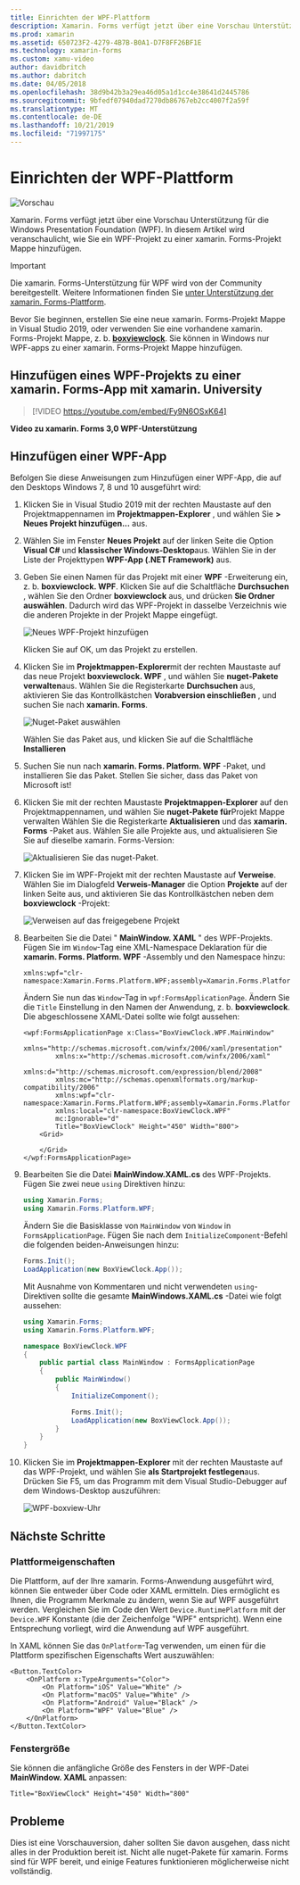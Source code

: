 ```yaml
---
title: Einrichten der WPF-Plattform
description: Xamarin. Forms verfügt jetzt über eine Vorschau Unterstützung für die WPF-Plattform.
ms.prod: xamarin
ms.assetid: 650723F2-4279-4B7B-B0A1-D7F8FF26BF1E
ms.technology: xamarin-forms
ms.custom: xamu-video
author: davidbritch
ms.author: dabritch
ms.date: 04/05/2018
ms.openlocfilehash: 38d9b42b3a29ea46d05a1d1cc4e38641d2445786
ms.sourcegitcommit: 9bfedf07940dad7270db86767eb2cc4007f2a59f
ms.translationtype: MT
ms.contentlocale: de-DE
ms.lasthandoff: 10/21/2019
ms.locfileid: "71997175"
---
```

# <a name="wpf-platform-setup"></a>Einrichten der WPF-Plattform

![Vorschau](~/media/shared/preview.png)

Xamarin. Forms verfügt jetzt über eine Vorschau Unterstützung für die Windows Presentation Foundation (WPF). In diesem Artikel wird veranschaulicht, wie Sie ein WPF-Projekt zu einer xamarin. Forms-Projekt Mappe hinzufügen.

> [!IMPORTANT]
> Die xamarin. Forms-Unterstützung für WPF wird von der Community bereitgestellt. Weitere Informationen finden Sie [unter Unterstützung der xamarin. Forms-Plattform](https://github.com/xamarin/Xamarin.Forms/wiki/Platform-Support).

Bevor Sie beginnen, erstellen Sie eine neue xamarin. Forms-Projekt Mappe in Visual Studio 2019, oder verwenden Sie eine vorhandene xamarin. Forms-Projekt Mappe, z. b. [**boxviewclock**](https://docs.microsoft.com/samples/xamarin/xamarin-forms-samples/boxview-boxviewclock). Sie können in Windows nur WPF-apps zu einer xamarin. Forms-Projekt Mappe hinzufügen.

## <a name="add-a-wpf-project-to-a-xamarinforms-app-with-xamarinuniversity"></a>Hinzufügen eines WPF-Projekts zu einer xamarin. Forms-App mit xamarin. University

> [!VIDEO https://youtube.com/embed/Fy9N6OSxK64]

**Video zu xamarin. Forms 3,0 WPF-Unterstützung**

## <a name="adding-a-wpf-app"></a>Hinzufügen einer WPF-App

Befolgen Sie diese Anweisungen zum Hinzufügen einer WPF-App, die auf den Desktops Windows 7, 8 und 10 ausgeführt wird:

1. Klicken Sie in Visual Studio 2019 mit der rechten Maustaste auf den Projektmappennamen im **Projektmappen-Explorer** , und wählen Sie **> Neues Projekt hinzufügen...** aus.

2. Wählen Sie im Fenster **Neues Projekt** auf der linken Seite die Option **Visual C#**  und **klassischer Windows-Desktop**aus. Wählen Sie in der Liste der Projekttypen **WPF-App (.NET Framework)** aus.

3. Geben Sie einen Namen für das Projekt mit einer **WPF** -Erweiterung ein, z. b. **boxviewclock. WPF**. Klicken Sie auf die Schaltfläche **Durchsuchen** , wählen Sie den Ordner **boxviewclock** aus, und drücken **Sie Ordner auswählen**. Dadurch wird das WPF-Projekt in dasselbe Verzeichnis wie die anderen Projekte in der Projekt Mappe eingefügt.

    ![Neues WPF-Projekt hinzufügen](wpf-images/add-new-project.png "Neues WPF-Projekt hinzufügen")

    Klicken Sie auf OK, um das Projekt zu erstellen.

4. Klicken Sie im **Projektmappen-Explorer**mit der rechten Maustaste auf das neue Projekt **boxviewclock. WPF** , und wählen Sie **nuget-Pakete verwalten**aus. Wählen Sie die Registerkarte **Durchsuchen** aus, aktivieren Sie das Kontrollkästchen **Vorabversion einschließen** , und suchen Sie nach **xamarin. Forms**.

    ![Nuget-Paket auswählen](wpf-images/select-nuget-package.png "Nuget-Paket auswählen")

    Wählen Sie das Paket aus, und klicken Sie auf die Schaltfläche **Installieren**

5. Suchen Sie nun nach **xamarin. Forms. Platform. WPF** -Paket, und installieren Sie das Paket. Stellen Sie sicher, dass das Paket von Microsoft ist!

6. Klicken Sie mit der rechten Maustaste **Projektmappen-Explorer** auf den Projektmappennamen, und wählen Sie **nuget-Pakete für**Projekt Mappe verwalten Wählen Sie die Registerkarte **Aktualisieren** und das **xamarin. Forms** -Paket aus. Wählen Sie alle Projekte aus, und aktualisieren Sie Sie auf dieselbe xamarin. Forms-Version:

    ![Aktualisieren Sie das nuget-Paket.](wpf-images/update-nuget-package.png "Aktualisieren Sie das nuget-Paket.")

7. Klicken Sie im WPF-Projekt mit der rechten Maustaste auf **Verweise**. Wählen Sie im Dialogfeld **Verweis-Manager** die Option **Projekte** auf der linken Seite aus, und aktivieren Sie das Kontrollkästchen neben dem **boxviewclock** -Projekt:

    ![Verweisen auf das freigegebene Projekt](wpf-images/reference-shared-project.png "Verweisen auf das freigegebene Projekt")

8. Bearbeiten Sie die Datei " **MainWindow. XAML** " des WPF-Projekts. Fügen Sie im `Window`-Tag eine XML-Namespace Deklaration für die **xamarin. Forms. Platform. WPF** -Assembly und den Namespace hinzu:

    ```xaml
    xmlns:wpf="clr-namespace:Xamarin.Forms.Platform.WPF;assembly=Xamarin.Forms.Platform.WPF"
    ```

    Ändern Sie nun das `Window`-Tag in `wpf:FormsApplicationPage`. Ändern Sie die `Title` Einstellung in den Namen der Anwendung, z. b. **boxviewclock**. Die abgeschlossene XAML-Datei sollte wie folgt aussehen:

    ```xaml
    <wpf:FormsApplicationPage x:Class="BoxViewClock.WPF.MainWindow"
            xmlns="http://schemas.microsoft.com/winfx/2006/xaml/presentation"
            xmlns:x="http://schemas.microsoft.com/winfx/2006/xaml"
            xmlns:d="http://schemas.microsoft.com/expression/blend/2008"
            xmlns:mc="http://schemas.openxmlformats.org/markup-compatibility/2006"
            xmlns:wpf="clr-namespace:Xamarin.Forms.Platform.WPF;assembly=Xamarin.Forms.Platform.WPF"
            xmlns:local="clr-namespace:BoxViewClock.WPF"
            mc:Ignorable="d"
            Title="BoxViewClock" Height="450" Width="800">
        <Grid>

        </Grid>
    </wpf:FormsApplicationPage>
    ```

9. Bearbeiten Sie die Datei **MainWindow.XAML.cs** des WPF-Projekts. Fügen Sie zwei neue `using` Direktiven hinzu:

    ```csharp
    using Xamarin.Forms;
    using Xamarin.Forms.Platform.WPF;
    ```

    Ändern Sie die Basisklasse von `MainWindow` von `Window` in `FormsApplicationPage`. Fügen Sie nach dem `InitializeComponent`-Befehl die folgenden beiden-Anweisungen hinzu:

    ```csharp
    Forms.Init();
    LoadApplication(new BoxViewClock.App());
    ```

    Mit Ausnahme von Kommentaren und nicht verwendeten `using`-Direktiven sollte die gesamte **MainWindows.XAML.cs** -Datei wie folgt aussehen:

    ```csharp
    using Xamarin.Forms;
    using Xamarin.Forms.Platform.WPF;

    namespace BoxViewClock.WPF
    {
        public partial class MainWindow : FormsApplicationPage
        {
            public MainWindow()
            {
                InitializeComponent();

                Forms.Init();
                LoadApplication(new BoxViewClock.App());
            }
        }
    }
    ```

10. Klicken Sie im **Projektmappen-Explorer** mit der rechten Maustaste auf das WPF-Projekt, und wählen Sie **als Startprojekt festlegen**aus. Drücken Sie F5, um das Programm mit dem Visual Studio-Debugger auf dem Windows-Desktop auszuführen:

    ![WPF-boxview-Uhr](wpf-images/wpf-boxviewclock.png "WPF-boxview-Uhr" )

## <a name="next-steps"></a>Nächste Schritte

### <a name="platform-specifics"></a>Plattformeigenschaften

Die Plattform, auf der Ihre xamarin. Forms-Anwendung ausgeführt wird, können Sie entweder über Code oder XAML ermitteln. Dies ermöglicht es Ihnen, die Programm Merkmale zu ändern, wenn Sie auf WPF ausgeführt werden. Vergleichen Sie im Code den Wert `Device.RuntimePlatform` mit der `Device.WPF` Konstante (die der Zeichenfolge "WPF" entspricht). Wenn eine Entsprechung vorliegt, wird die Anwendung auf WPF ausgeführt.

In XAML können Sie das `OnPlatform`-Tag verwenden, um einen für die Plattform spezifischen Eigenschafts Wert auszuwählen:

```xaml
<Button.TextColor>
    <OnPlatform x:TypeArguments="Color">
        <On Platform="iOS" Value="White" />
        <On Platform="macOS" Value="White" />
        <On Platform="Android" Value="Black" />
        <On Platform="WPF" Value="Blue" />
    </OnPlatform>
</Button.TextColor>
```

### <a name="window-size"></a>Fenstergröße

Sie können die anfängliche Größe des Fensters in der WPF-Datei **MainWindow. XAML** anpassen:

```xaml
Title="BoxViewClock" Height="450" Width="800"
```

## <a name="issues"></a>Probleme

Dies ist eine Vorschauversion, daher sollten Sie davon ausgehen, dass nicht alles in der Produktion bereit ist. Nicht alle nuget-Pakete für xamarin. Forms sind für WPF bereit, und einige Features funktionieren möglicherweise nicht vollständig.
